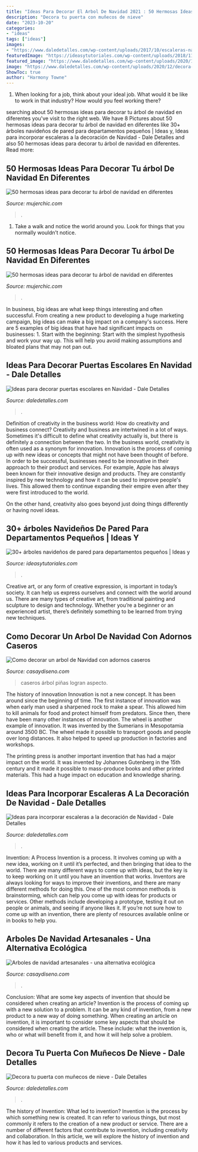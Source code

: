 ```yaml
---
title: "Ideas Para Decorar El Arbol De Navidad 2021 : 50 Hermosas Ideas Para Decorar Tu árbol De Navidad En Diferentes"
description: "Decora tu puerta con muñecos de nieve"
date: "2023-10-20"
categories:
- "ideas"
tags: ["ideas"]
images:
- "https://www.daledetalles.com/wp-content/uploads/2017/10/escaleras-navideñas-decoradas14.jpg"
featuredImage: "https://ideasytutoriales.com/wp-content/uploads/2018/11/Arbol-de-Navidad-para-Pared-10.jpg"
featured_image: "https://www.daledetalles.com/wp-content/uploads/2020/12/decora-tu-puerta-con-munecos-de-nieve-15.jpg"
image: "https://www.daledetalles.com/wp-content/uploads/2020/12/decora-tu-puerta-con-munecos-de-nieve-15.jpg"
ShowToc: true
author: "Harmony Towne"
---
```



1) When looking for a job, think about your ideal job. What would it be like to work in that industry? How would you feel working there?

	

		
searching about 50 hermosas ideas para decorar tu árbol de navidad en diferentes you've visit to the right web. We have 8 Pictures about 50 hermosas ideas para decorar tu árbol de navidad en diferentes like 30+ árboles navideños de pared para departamentos pequeños | Ideas y, Ideas para incorporar escaleras a la decoración de Navidad - Dale Detalles and also 50 hermosas ideas para decorar tu árbol de navidad en diferentes. Read more:
		
    
## 50 Hermosas Ideas Para Decorar Tu árbol De Navidad En Diferentes

<img loading=lazy src="https://mujerchic.com/wp-content/uploads/2017/11/9b2b9de7075db328e86196e609d0a857.jpg" onerror="this.onerror=null;this.src='https://tse4.mm.bing.net/th?id=OIP.SG_oQq3X74GUJXn-NL1KWAHaJ4&amp;pid=15.1';" alt="50 hermosas ideas para decorar tu árbol de navidad en diferentes">

_Source: mujerchic.com_

>. 

	

1. Take a walk and notice the world around you. Look for things that you normally wouldn’t notice.

    
## 50 Hermosas Ideas Para Decorar Tu árbol De Navidad En Diferentes

<img loading=lazy src="http://mujerchic.com/wp-content/uploads/2017/11/02cbeceaab50f6065a2c1177a6e55cf2.jpg" onerror="this.onerror=null;this.src='https://tse3.mm.bing.net/th?id=OIP.XuY9rmmKG4zdG-7d1iajaACpEs&amp;pid=15.1';" alt="50 hermosas ideas para decorar tu árbol de navidad en diferentes">

_Source: mujerchic.com_

>. 

	

In business, big ideas are what keep things interesting and often successful. From creating a new product to developing a huge marketing campaign, big ideas can make a big impact on a company's success. Here are 5 examples of big ideas that have had significant impacts on businesses: 1. Start with the beginning: Start with the simplest hypothesis and work your way up. This will help you avoid making assumptions and bloated plans that may not pan out. 
    
## Ideas Para Decorar Puertas Escolares En Navidad - Dale Detalles

<img loading=lazy src="https://i2.wp.com/www.daledetalles.com/wp-content/uploads/2017/10/Idea-para-decorar-puertas-escolares-en-Navidad2.jpg?resize=550%2C807" onerror="this.onerror=null;this.src='https://tse3.mm.bing.net/th?id=OIP.H5NqQZuh9PdbNTkctRNqVQHaK3&amp;pid=15.1';" alt="Ideas para decorar puertas escolares en Navidad - Dale Detalles">

_Source: daledetalles.com_

>. 

	

Definition of creativity in the business world: How do creativity and business connect?
Creativity and business are intertwined in a lot of ways. Sometimes it's difficult to define what creativity actually is, but there is definitely a connection between the two. 
In the business world, creativity is often used as a synonym for innovation. Innovation is the process of coming up with new ideas or concepts that might not have been thought of before. In order to be successful, businesses need to be innovative in their approach to their product and services. For example, Apple has always been known for their innovative design and products. They are constantly inspired by new technology and how it can be used to improve people's lives. This allowed them to continue expanding their empire even after they were first introduced to the world. 

On the other hand, creativity also goes beyond just doing things differently or having novel ideas.

    
## 30+ árboles Navideños De Pared Para Departamentos Pequeños | Ideas Y

<img loading=lazy src="https://ideasytutoriales.com/wp-content/uploads/2018/11/Arbol-de-Navidad-para-Pared-10.jpg" onerror="this.onerror=null;this.src='https://tse3.mm.bing.net/th?id=OIP.21kRc5hS_8ki4ZiuEHpFwwHaNK&amp;pid=15.1';" alt="30+ árboles navideños de pared para departamentos pequeños | Ideas y">

_Source: ideasytutoriales.com_

>. 

	

Creative art, or any form of creative expression, is important in today’s society. It can help us express ourselves and connect with the world around us. There are many types of creative art, from traditional painting and sculpture to design and technology. Whether you’re a beginner or an experienced artist, there’s definitely something to be learned from trying new techniques.

    
## Como Decorar Un Arbol De Navidad Con Adornos Caseros

<img loading=lazy src="https://casaydiseno.com/wp-content/uploads/2016/11/adornos-caserros-abeto-navitvcac.jpg" onerror="this.onerror=null;this.src='https://tse3.mm.bing.net/th?id=OIP.88vqwEtAguXc7cE61BHqrAHaLH&amp;pid=15.1';" alt="Como decorar un arbol de Navidad con adornos caseros">

_Source: casaydiseno.com_

>caseros árbol piñas logran aspecto. 

	

The history of innovation
Innovation is not a new concept. It has been around since the beginning of time. The first instance of innovation was when early man used a sharpened rock to make a spear. This allowed him to kill animals for food and protect himself from predators. Since then, there have been many other instances of innovation.
The wheel is another example of innovation. It was invented by the Sumerians in Mesopotamia around 3500 BC. The wheel made it possible to transport goods and people over long distances. It also helped to speed up production in factories and workshops.

The printing press is another important invention that has had a major impact on the world. It was invented by Johannes Gutenberg in the 15th century and it made it possible to mass-produce books and other printed materials. This had a huge impact on education and knowledge sharing.

    
## Ideas Para Incorporar Escaleras A La Decoración De Navidad - Dale Detalles

<img loading=lazy src="https://www.daledetalles.com/wp-content/uploads/2017/10/escaleras-navideñas-decoradas14.jpg" onerror="this.onerror=null;this.src='https://tse1.mm.bing.net/th?id=OIP.SEIG75rgwnC-jPmLEa_MjQHaJ4&amp;pid=15.1';" alt="Ideas para incorporar escaleras a la decoración de Navidad - Dale Detalles">

_Source: daledetalles.com_

>. 

	

Invention: A Process
Invention is a process. It involves coming up with a new idea, working on it until it’s perfected, and then bringing that idea to the world. There are many different ways to come up with ideas, but the key is to keep working on it until you have an invention that works. Inventors are always looking for ways to improve their inventions, and there are many different methods for doing this. One of the most common methods is brainstorming, which can help you come up with ideas for products or services. Other methods include developing a prototype, testing it out on people or animals, and seeing if anyone likes it. If you’re not sure how to come up with an invention, there are plenty of resources available online or in books to help you.

    
## Arboles De Navidad Artesanales - Una Alternativa Ecológica

<img loading=lazy src="https://casaydiseno.com/wp-content/uploads/2015/09/diseñoarbol-navidad_carton.jpg" onerror="this.onerror=null;this.src='https://tse3.mm.bing.net/th?id=OIP.uOsdNcW84pSqq-GKNnBxCgHaKV&amp;pid=15.1';" alt="Arboles de navidad artesanales - una alternativa ecológica">

_Source: casaydiseno.com_

>. 

	

Conclusion: What are some key aspects of invention that should be considered when creating an article?
Invention is the process of coming up with a new solution to a problem. It can be any kind of invention, from a new product to a new way of doing something. When creating an article on invention, it is important to consider some key aspects that should be considered when creating the article. These include: what the invention is, who or what will benefit from it, and how it will help solve a problem.

    
## Decora Tu Puerta Con Muñecos De Nieve - Dale Detalles

<img loading=lazy src="https://www.daledetalles.com/wp-content/uploads/2020/12/decora-tu-puerta-con-munecos-de-nieve-15.jpg" onerror="this.onerror=null;this.src='https://tse2.mm.bing.net/th?id=OIP.1CcwD3Ae6wBBh37t43LwtgHaKX&amp;pid=15.1';" alt="Decora tu puerta con muñecos de nieve - Dale Detalles">

_Source: daledetalles.com_

>. 

	

The history of Invention: What led to invention?
Invention is the process by which something new is created. It can refer to various things, but most commonly it refers to the creation of a new product or service. There are a number of different factors that contribute to invention, including creativity and collaboration. In this article, we will explore the history of invention and how it has led to various products and services.

